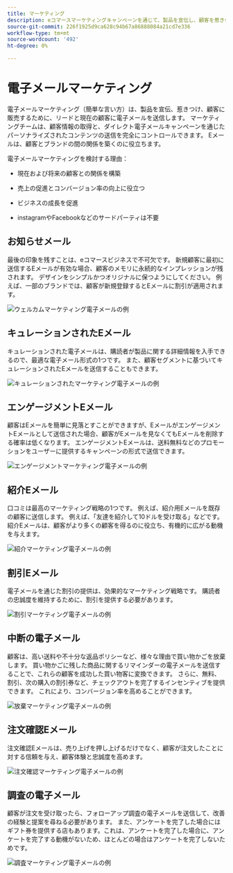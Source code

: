 ```yaml
---
title: マーケティング
description: eコマースマーケティングキャンペーンを通じて、製品を宣伝し、顧客を惹き付けます。
source-git-commit: 226f1925d9ca628c94b67a86888084a21cd7e336
workflow-type: tm+mt
source-wordcount: '492'
ht-degree: 0%

---
```



# 電子メールマーケティング

電子メールマーケティング（簡単な言い方）は、製品を宣伝、惹きつけ、顧客に販売するために、リードと現在の顧客に電子メールを送信します。 マーケティングチームは、顧客情報の取得と、ダイレクト電子メールキャンペーンを通じたパーソナライズされたコンテンツの送信を完全にコントロールできます。 Eメールは、顧客とブランドの間の関係を築くのに役立ちます。

電子メールマーケティングを検討する理由：

- 現在および将来の顧客との関係を構築

- 売上の促進とコンバージョン率の向上に役立つ

- ビジネスの成長を促進

- instagramやFacebookなどのサードパーティは不要

## お知らせメール

最後の印象を残すことは、eコマースビジネスで不可欠です。 新規顧客に最初に送信するEメールが有効な場合、顧客のメモリに永続的なインプレッションが残されます。 デザインをシンプルかつオリジナルに保つようにしてください。 例えば、一部のブランドでは、顧客が新規登録するとEメールに割引が適用されます。

![ウェルカムマーケティング電子メールの例](../../assets/playbooks/marketing-email-welcome.png)

## キュレーションされたEメール

キュレーションされた電子メールは、購読者が製品に関する詳細情報を入手できるので、最適な電子メール形式の1つです。 また、顧客セグメントに基づいてキュレーションされたEメールを送信することもできます。

![キュレーションされたマーケティング電子メールの例](../../assets/playbooks/marketing-email-curated.png)

## エンゲージメントEメール

顧客はEメールを簡単に見落とすことができますが、EメールがエンゲージメントEメールとして送信された場合、顧客がEメールを見なくてもEメールを削除する確率は低くなります。 エンゲージメントEメールは、送料無料などのプロモーションをユーザーに提供するキャンペーンの形式で送信できます。

![エンゲージメントマーケティング電子メールの例](../../assets/playbooks/marketing-email-engagement.png)

## 紹介Eメール

口コミは最高のマーケティング戦略の1つです。 例えば、紹介用Eメールを既存の顧客に送信します。 例えば、「友達を紹介して10ドルを受け取る」などです。 紹介Eメールは、顧客がより多くの顧客を得るのに役立ち、有機的に広がる動機を与えます。

![紹介マーケティング電子メールの例](../../assets/playbooks/marketing-email-referral.png)

## 割引Eメール

電子メールを通じた割引の提供は、効果的なマーケティング戦略です。 購読者の忠誠度を維持するために、割引を提供する必要があります。

![割引マーケティング電子メールの例](../../assets/playbooks/marketing-email-discount.png)

## 中断の電子メール

顧客は、高い送料や不十分な返品ポリシーなど、様々な理由で買い物かごを放棄します。 買い物かごに残した商品に関するリマインダーの電子メールを送信することで、これらの顧客を成功した買い物客に変換できます。 さらに、無料、割引、次の購入の割引券など、チェックアウトを完了するインセンティブを提供できます。 これにより、コンバージョン率を高めることができます。

![放棄マーケティング電子メールの例](../../assets/playbooks/marketing-email-abandon.png)

## 注文確認Eメール

注文確認Eメールは、売り上げを押し上げるだけでなく、顧客が注文したことに対する信頼を与え、顧客体験と忠誠度を高めます。

![注文確認マーケティング電子メールの例](../../assets/playbooks/marketing-email-order-confirmation.png)

## 調査の電子メール

顧客が注文を受け取ったら、フォローアップ調査の電子メールを送信して、改善の経験と提案を尋ねる必要があります。 また、アンケートを完了した場合にはギフト券を提供する店もあります。これは、アンケートを完了した場合に、アンケートを完了する動機がないため、ほとんどの場合はアンケートを完了しないためです。

![調査マーケティング電子メールの例](../../assets/playbooks/marketing-email-survey.png)
